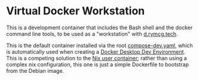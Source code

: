 # Virtual Docker Workstation

This is a development container that includes the Bash shell and the
docker command line tools, to be used as a "workstation" with
[d.rymcg.tech](https://github.com/EnigmaCurry/d.rymcg.tech).

This is the default container installed via the root
[compose-dev.yaml](../../compose-dev.yaml), which is automatically
used when creating a [Docker Desktop Dev
Environment](https://docs.docker.com/desktop/dev-environments/set-up/).
This is a competing solution to the [Nix user
container](https://github.com/EnigmaCurry/d.rymcg.tech/pull/32);
rather than using a complex nix configuration, this one is just a
simple Dockerfile to bootstrap from the Debian image.

